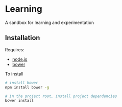 #  Learning #

A sandbox for learning and experimentation

## Installation  ##

Requires:

* [node.js](nodejs.org)
* [bower](http://bower.io)

To install

```bash
# install bower
npm install bower -g

# in the project root, install project dependencies
bower install
```

